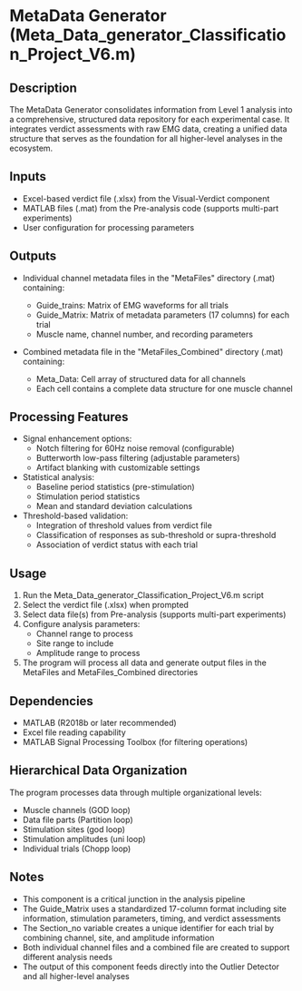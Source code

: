 # MetaData Generator (Meta_Data_generator_Classification_Project_V6.m)

## Description
The MetaData Generator consolidates information from Level 1 analysis into a comprehensive, structured data repository for each experimental case. It integrates verdict assessments with raw EMG data, creating a unified data structure that serves as the foundation for all higher-level analyses in the ecosystem.

## Inputs
- Excel-based verdict file (.xlsx) from the Visual-Verdict component
- MATLAB files (.mat) from the Pre-analysis code (supports multi-part experiments)
- User configuration for processing parameters

## Outputs
- Individual channel metadata files in the "MetaFiles" directory (.mat) containing:
  - Guide_trains: Matrix of EMG waveforms for all trials
  - Guide_Matrix: Matrix of metadata parameters (17 columns) for each trial
  - Muscle name, channel number, and recording parameters
  
- Combined metadata file in the "MetaFiles_Combined" directory (.mat) containing:
  - Meta_Data: Cell array of structured data for all channels
  - Each cell contains a complete data structure for one muscle channel

## Processing Features
- Signal enhancement options:
  - Notch filtering for 60Hz noise removal (configurable)
  - Butterworth low-pass filtering (adjustable parameters)
  - Artifact blanking with customizable settings
- Statistical analysis:
  - Baseline period statistics (pre-stimulation)
  - Stimulation period statistics
  - Mean and standard deviation calculations
- Threshold-based validation:
  - Integration of threshold values from verdict file
  - Classification of responses as sub-threshold or supra-threshold
  - Association of verdict status with each trial

## Usage
1. Run the Meta_Data_generator_Classification_Project_V6.m script
2. Select the verdict file (.xlsx) when prompted
3. Select data file(s) from Pre-analysis (supports multi-part experiments)
4. Configure analysis parameters:
   - Channel range to process
   - Site range to include
   - Amplitude range to process
5. The program will process all data and generate output files in the MetaFiles and MetaFiles_Combined directories

## Dependencies
- MATLAB (R2018b or later recommended)
- Excel file reading capability
- MATLAB Signal Processing Toolbox (for filtering operations)

## Hierarchical Data Organization
The program processes data through multiple organizational levels:
- Muscle channels (GOD loop)
- Data file parts (Partition loop)
- Stimulation sites (god loop)
- Stimulation amplitudes (uni loop)
- Individual trials (Chopp loop)

## Notes
- This component is a critical junction in the analysis pipeline
- The Guide_Matrix uses a standardized 17-column format including site information, stimulation parameters, timing, and verdict assessments
- The Section_no variable creates a unique identifier for each trial by combining channel, site, and amplitude information
- Both individual channel files and a combined file are created to support different analysis needs
- The output of this component feeds directly into the Outlier Detector and all higher-level analyses
